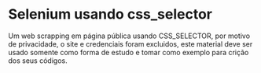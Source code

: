 # Selenium usando css_selector
Um web scrapping em página pública usando CSS_SELECTOR, por 
motivo de privacidade,  o site e credenciais foram excluidos,
este material deve ser usado somente como  forma de estudo e 
tomar como exemplo para crição dos seus códigos.
